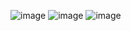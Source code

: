 ![image](https://github.com/user-attachments/assets/132f5bfd-4b99-4263-9ff4-d1a931fbc778)
![image](https://github.com/user-attachments/assets/849015f3-3902-4e89-8735-15b69d44deb0)
![image](https://github.com/user-attachments/assets/6483877e-c2c8-4618-a349-aa850bbdce4e)
